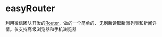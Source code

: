 # easyRouter

利用微信团队开发的[Router](https://github.com/progrape/router)，做的一个简单的、无刷新读取新闻列表和新闻详情。仅支持高级浏览器和手机浏览器
